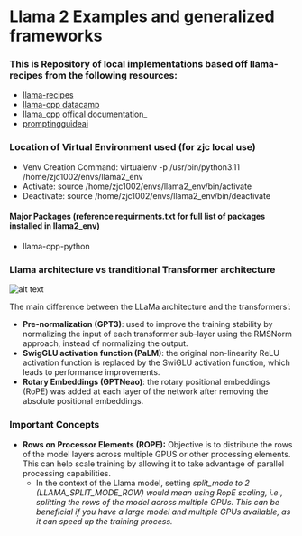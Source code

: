 
# Llama 2 Examples and generalized frameworks 

### This is Repository of local implementations based off llama-recipes from the following resources: 
- [llama-recipes](https://github.com/meta-llama/llama-recipes?tab=readme-ov-file)
- [llama-cpp datacamp](https://www.datacamp.com/tutorial/llama-cpp-tutorial)
- [llama_cpp offical documentation](https://llama-cpp-python.readthedocs.io/en/latest/api-reference/#llama_cpp.Llama)_
- [promptingguideai](https://www.promptingguide.ai)

### Location of Virtual Environment used (for zjc local use)
- Venv Creation Command: virtualenv -p /usr/bin/python3.11 /home/zjc1002/envs/llama2_env
- Activate: source /home/zjc1002/envs/llama2_env/bin/activate
- Deactivate: source /home/zjc1002/envs/llama2_env/bin/deactivate

#### Major Packages (reference requirments.txt for full list of packages installed in llama2_env)
- llama-cpp-python


### Llama architecture vs tranditional Transformer architecture
![alt text](image.png)

The main difference between the LLaMa architecture and the transformers’:

- **Pre-normalization (GPT3)**: used to improve the training stability by normalizing the input of each transformer sub-layer using the RMSNorm approach, instead of normalizing the output.
- **SwigGLU activation function (PaLM)**: the original non-linearity ReLU activation function is replaced by the SwiGLU activation function, which leads to performance improvements.
- **Rotary Embeddings (GPTNeao)**: the rotary positional embeddings (RoPE) was added at each layer of the network after removing the absolute positional embeddings.


### Important Concepts

- **Rows on Processor Elements (ROPE):** Objective is to distribute the rows of the model layers across multiple GPUS or other processing elements. This can help scale training by allowing it to take advantage of parallel processing capabilities.  
    - In the context of the Llama model, setting *split_mode to 2 (LLAMA_SPLIT_MODE_ROW) would mean using RopE scaling, i.e., splitting the rows of the model across multiple GPUs. This can be beneficial if you have a large model and multiple GPUs available, as it can speed up the training process.*